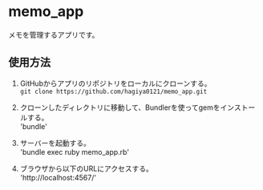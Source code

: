 # memo_app
メモを管理するアプリです。

## 使用方法
1. GitHubからアプリのリポジトリをローカルにクローンする。  
`git clone https://github.com/hagiya0121/memo_app.git`

2. クローンしたディレクトリに移動して、Bundlerを使ってgemをインストールする。  
'bundle'

3. サーバーを起動する。  
'bundle exec ruby memo_app.rb'

4. ブラウザから以下のURLにアクセスする。  
'http://localhost:4567/'